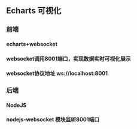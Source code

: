 ## Echarts 可视化

### 前端 

####
#### echarts+websocket
#### websocket调用8001端口，实现数据实时可视化展示
#### websocket协议地址 ws://localhost:8001


### 后端

#### 
#### NodeJS 
#### nodejs-websocket 模块监听8001端口